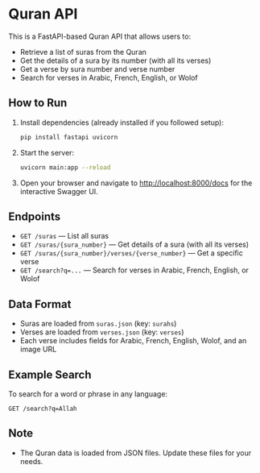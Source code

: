 # Quran API

This is a FastAPI-based Quran API that allows users to:

- Retrieve a list of suras from the Quran
- Get the details of a sura by its number (with all its verses)
- Get a verse by sura number and verse number
- Search for verses in Arabic, French, English, or Wolof

## How to Run

1. Install dependencies (already installed if you followed setup):
   ```bash
   pip install fastapi uvicorn
   ```
2. Start the server:
   ```bash
   uvicorn main:app --reload
   ```
3. Open your browser and navigate to [http://localhost:8000/docs](http://localhost:8000/docs) for the interactive Swagger UI.

## Endpoints

- `GET /suras` — List all suras
- `GET /suras/{sura_number}` — Get details of a sura (with all its verses)
- `GET /suras/{sura_number}/verses/{verse_number}` — Get a specific verse
- `GET /search?q=...` — Search for verses in Arabic, French, English, or Wolof

## Data Format

- Suras are loaded from `suras.json` (key: `surahs`)
- Verses are loaded from `verses.json` (key: `verses`)
- Each verse includes fields for Arabic, French, English, Wolof, and an image URL

## Example Search

To search for a word or phrase in any language:

```
GET /search?q=Allah
```

## Note
- The Quran data is loaded from JSON files. Update these files for your needs.
